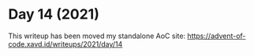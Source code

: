 # Day 14 (2021)

This writeup has been moved my standalone AoC site: https://advent-of-code.xavd.id/writeups/2021/day/14

